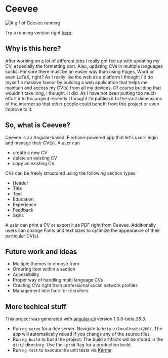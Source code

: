# Ceevee

![A gif of Ceevee running](https://media.giphy.com/media/3ohnEFSIKWqRYTGTu0/giphy.gif)

Try a running version right [here](http://ceevee.andresander.com). 

## Why is this here?

After working on a lot of different jobs I really got fed up with updating my CV, especially the formatting part. Also, updating CVs in multiple languages sucks. For sure there must be an easier way than using Pages, Word or even LaTeX, right? As I really like the web as a platform I thought I'd do myself a massive favour by building a web application that helps me maintain and access my CV(s) from all my devices. Of course building that wouldn't take long, I thought. It did. 
As I have not been putting too much effort into ths project recently I thought I'd publish it to the vast dimensions of the internet so that other people could benefit from this project or even improve to it.

## So, what is Ceevee?

Ceevee is an Angular-based, Firebase-powered app that let's users login and manage their CV(s). A user can

- create a new CV
- delete an existing CV
- copy an existing CV

CVs can be freely structured using the following section types:

- Header
- Title
- Text
- Education
- Experience
- Feedback
- Skills

A user can print a CV or export it as PDF right from Ceevee. Additionally users can change Fonts and text sizes to optimize the appearance of their particular CV(s).

## Future work and ideas

- Multiple themes to choose from
- Ordering item within a section
- Accessibility
- Proper way of handling multi language CVs
- Creating CVs right from professional social network profiles
- Management interface for recruiters

## More techical stuff

This project was generated with [angular-cli](https://github.com/angular/angular-cli) version 1.0.0-beta.28.3.

- Run `ng serve` for a dev server. Navigate to `http://localhost:4200/`. The app will automatically reload if you change any of the source files.
- Run `ng build` to build the project. The build artifacts will be stored in the `dist/` directory. Use the `-prod` flag for a production build.
- Run `ng test` to execute the unit tests via [Karma](https://karma-runner.github.io).